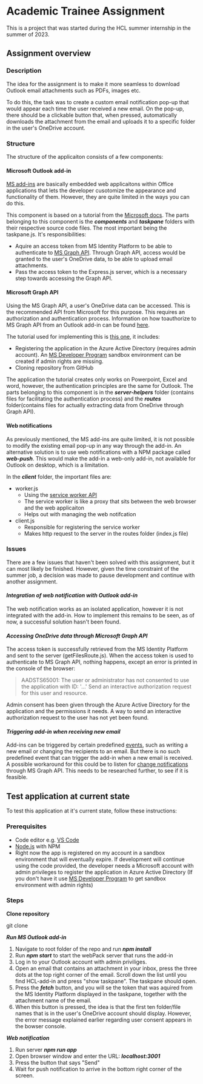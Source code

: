 # **Academic Trainee Assignment**

This is a project that was started during the HCL summer internship in the summer of 2023.

## **Assignment overview**

### **Description**

The idea for the assignment is to make it more seamless to download Outlook email attachments such as PDFs, images etc.

To do this, the task was to create a custom email notification pop-up that would appear each time the user received a new email. On the pop-up, there should be a clickable button that, when pressed, automatically downloads the attachment from the email and uploads it to a specific folder in the user's OneDrive account.

### **Structure**

The structure of the applicaiton consists of a few components:

#### **Microsoft Outlook add-in**

[MS add-ins](https://learn.microsoft.com/en-us/office/dev/add-ins/overview/office-add-ins) are basically embedded web applicaitons within Office applications that lets the developer cusotomize the appearance and functionality of them. However, they are quite limited in the ways you can do this.  

This component is based on a tutorial from the [Microsoft docs](https://learn.microsoft.com/en-us/office/dev/add-ins/quickstarts/outlook-quickstart?tabs=yeomangenerator). The parts belonging to this component is the ***components*** and ***taskpane*** folders with their respective source code files. The most important being the taskpane.js. It's responsibilities:
*  Aquire an access token from MS Identity Platform to be able to authenticate to [MS Graph API](https://learn.microsoft.com/en-us/graph/use-the-api). Through Graph API, access would be granted to the user's OneDrive data, to be able to upload email attachments. 
* Pass the access token to the Express.js server, which is a necessary step towards accessing the Graph API.

#### **Microsoft Graph API**

Using the MS Graph API, a user's OneDrive data can be accessed. This is the recommended API from Microsoft for this purpose. This requires an authorization and authentication process. Information on how toauthorize to MS Graph API from an Outlook add-in can be found [here](https://learn.microsoft.com/en-us/office/dev/add-ins/develop/authorize-to-microsoft-graph).

The tutorial used for implementing this is [this one](https://learn.microsoft.com/en-us/office/dev/add-ins/develop/create-sso-office-add-ins-nodejs), it includes:
* Registering the application in the Azure Active Directory (requires admin account). An [MS Developer Program](https://developer.microsoft.com/en-us/microsoft-365/dev-program) sandbox environment can be created if admin rights are missing.
* Cloning repository from GitHub

The application the tutorial creates only works on  Powerpoint, Excel and word, however, the authentication principles are the same for Outlook. 
The parts belonging to this component is in the ***server-helpers*** folder (contains files for facilitating the authentication process) and the ***routes*** folder(contains files for actually extracting data from OneDrive through Graph API). 

#### **Web notifications**

As previously mentioned, the MS add-ins are quite limited, it is not possible to modify the existing email pop-up in any way through the add-in. An alternative solution is to use web notifications with a NPM package called ***web-push***. This would make the add-in a web-only add-in, not available for Outlook on desktop, which is a limitation. 

In the ***client*** folder, the important files are:
<ul>
    <li>worker.js
        <ul>
            <li>Using the <a href="https://developer.mozilla.org/en-US/docs/Web/API/Service_Worker_API">service worker API</a></li>
            <li>The service worker is like a proxy that sits between the web browser and the web applicaiton</li>
            <li>Helps out with managing the web notifcation</li>
        </ul> 
    </li>
    <li>client.js
    <ul>
        <li>Responsible for registering the service worker</li>
        <li>Makes http request to the server in the routes folder (index.js file)</li>
     </li>
    </ul>
</ul>


### **Issues**
There are a few issues that haven't been solved with this assignment, but it can most likely be finished. However, given the time constraint of the summer job, a decision was made to pause development and continue with another assignment.

#### ***Integration of web notification with Outlook add-in***
The web notification works as an isolated application, however it is not integrated with the add-in. How to implement this remains to be seen, as of now, a successful solution hasn't been found. 

#### ***Accessing OneDrive data through Microsoft Graph API***
The access token is successfully retrieved from the MS Identity Platform and sent to the server (getFilesRoute.js). When the access token is used to authenticate to MS Graph API, nothing happens, except an error is printed in the console of the browser: 

>AADSTS65001: The user or administrator has not consented to use the application with ID: '...' Send an interactive authorization request for this user and resource.

Admin consent has been given through the Azure Active Directory for the application and the permissions it needs. A way to send an interactive authorization request to the user has not yet been found. 

#### ***Triggering add-in when receiving new email***
Add-ins can be triggered by certain predefined [events](https://learn.microsoft.com/en-us/office/dev/add-ins/outlook/autolaunch?tabs=xmlmanifest), such as writing a new email or changing the recipients to an email. But there is no such predefined event that can trigger the add-in when a new email is received. A possible workaround for this could be to listen for [change notifications](https://learn.microsoft.com/en-us/graph/api/resources/webhooks?view=graph-rest-1.0) through MS Graph API. This needs to be researched further, to see if it is feasible.  



## Test application at current state
To test this application at it's current state, follow these instructions:


### Prerequisites
* Code editor e.g. [VS Code](https://code.visualstudio.com/)
* [Node.js](https://nodejs.org/en) with NPM 
* Right now the app is registered on my account in a sandbox environment that will eventually expire. If development will continue using the code provided, the developer needs a Microsoft account with admin privileges to register the application in Azure Active Directory (If you don't have it use [MS Developer Program](https://developer.microsoft.com/en-us/microsoft-365/dev-program) to get sandbox environment with admin rights)

### Steps

**Clone repository**

git clone

***Run MS Outlook add-in***
1. Navigate to root folder of the repo and run ***npm install***
2. Run ***npm start*** to start the webPack server that runs the add-in
3. Log in to your Outlook account with admin priviliges.
4. Open an email that contains an attachment in your inbox, press the three dots at the top right corner of the email. Scroll down the list until you find HCL-add-in and press "show taskpane". The taskpane should open.
5. Press the ***fetch*** button, and you will se the token that was aquired from the MS Identity Platform displayed in the taskpane, together with the attachment name of the email.
6. When this button is pressed, the idea is that the first ten folder/file names that is in the user's OneDrive account should display. However, the error message explained earlier regarding user consent appears in the bowser console. 

***Web notification***
1. Run server ***npm run app***
2. Open browser window and enter the URL: ***localhost:3001***
3. Press the button that says "Send"
4. Wait for push notification to arrive in the bottom right corner of the screen.












    

     